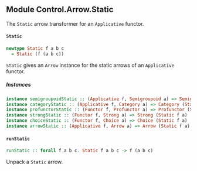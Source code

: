 ## Module Control.Arrow.Static

The `Static` arrow transformer for an `Applicative` functor.

#### `Static`

``` purescript
newtype Static f a b c
  = Static (f (a b c))
```

`Static` gives an `Arrow` instance for the static arrows of an `Applicative` functor.

##### Instances
``` purescript
instance semigroupoidStatic :: (Applicative f, Semigroupoid a) => Semigroupoid (Static f a)
instance categoryStatic :: (Applicative f, Category a) => Category (Static f a)
instance profunctorStatic :: (Functor f, Profunctor a) => Profunctor (Static f a)
instance strongStatic :: (Functor f, Strong a) => Strong (Static f a)
instance choiceStatic :: (Functor f, Choice a) => Choice (Static f a)
instance arrowStatic :: (Applicative f, Arrow a) => Arrow (Static f a)
```

#### `runStatic`

``` purescript
runStatic :: forall f a b c. Static f a b c -> f (a b c)
```

Unpack a `Static` arrow.


